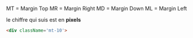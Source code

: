 
MT = Margin Top
MR = Margin Right
MD = Margin Down
ML = Margin Left

le chiffre qui suis est en **pixels**
```html
<div className='mt-10'>
```
